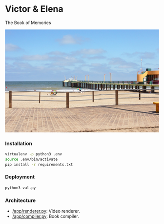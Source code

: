 # Victor & Elena
The Book of Memories

![wallpaper](./muelle.jpeg)

### Installation
```bash
virtualenv -p python3 .env
source .env/bin/activate
pip install -r requirements.txt
```

### Deployment
```bash
python3 val.py
```

### Architecture

- [/app/renderer.py](./app/renderer.py): Video renderer.
- [/app/compiler.py](./app/compiler.py): Book compiler.

